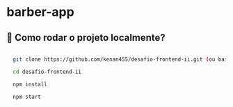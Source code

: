 # barber-app

<h2 id="built_with">📝 Como rodar o projeto localmente?</h2>

```bash

  git clone https://github.com/kenan455/desafio-frontend-ii.git (ou baixe o zip)

  cd desafio-frontend-ii

  npm install

  npm start
```
